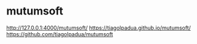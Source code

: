 # mutumsoft

<http://127.0.0.1:4000/mutumsoft/>
<https://tiagolpadua.github.io/mutumsoft/>
<https://github.com/tiagolpadua/mutumsoft>
